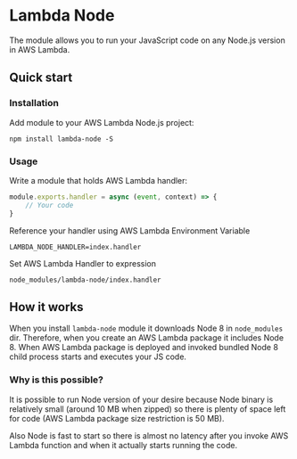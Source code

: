 # Lambda Node

The module allows you to run your JavaScript code on any Node.js version in AWS Lambda.

## Quick start

### Installation
Add module to your AWS Lambda Node.js project:
```
npm install lambda-node -S
```

### Usage
Write a module that holds AWS Lambda handler:
```js
module.exports.handler = async (event, context) => {
    // Your code
}
```
Reference your handler using AWS Lambda Environment Variable
```
LAMBDA_NODE_HANDLER=index.handler
```
Set AWS Lambda Handler to expression
```
node_modules/lambda-node/index.handler
```

## How it works
When you install `lambda-node` module it downloads Node 8 in `node_modules` dir. Therefore, when you create an AWS Lambda package it includes Node 8. When AWS Lambda package is deployed and invoked bundled Node 8 child process starts and executes your JS code.

### Why is this possible?
It is possible to run Node version of your desire because Node binary is relatively small (around 10 MB when zipped) so there is plenty of space left for code (AWS Lambda package size restriction is 50 MB).

Also Node is fast to start so there is almost no latency after you invoke AWS Lambda function and when it actually starts running the code.
